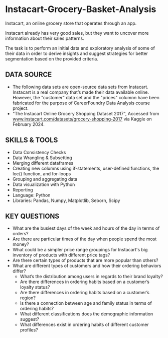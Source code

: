 # Instacart-Grocery-Basket-Analysis

Instacart, an online grocery store that operates through an app. 

Instacart already has very good sales, but they want to uncover more information about their sales patterns. 

The task is to perform an initial data and exploratory analysis of some of their data in order to derive insights and suggest strategies for better segmentation based on the provided criteria.

## DATA SOURCE

- The following data sets are open-source data sets from Instacart. Instacart is a real company that’s made their data available online. However, the "customer" data set and the "prices" columnn have been fabricated for the purpose of CareerFoundry Data Analysis course project.
- "The Instacart Online Grocery Shopping Dataset 2017", Accessed from www.instacart.com/datasets/grocery-shopping-2017 via Kaggle on February 2024.

## SKILLS & TOOLS

- Data Consistency Checks
- Data Wrangling & Subsetting
- Merging different dataframes
- Creating new columns using if-statements, user-defined functions, the loc() function, and for-loops
- Grouping and aggregating data
- Data visualization with Python
- Reporting
- Language: Python
- Libraries: Pandas, Numpy, Matplotlib, Seborn, Scipy

## KEY QUESTIONS

- What are the busiest days of the week and hours of the day in terms of orders?
- Are there are particular times of the day when people spend the most money?
- What could be a simpler price range groupings for Instacart's big inventory of products with different price tags?
- Are there certain types of products that are more popular than others? 
- What are different types of customers and how their ordering behaviors differ?
  - What’s the distribution among users in regards to their brand loyalty?
  - Are there differences in ordering habits based on a customer’s loyalty status?
  - Are there differences in ordering habits based on a customer’s region?
  - Is there a connection between age and family status in terms of ordering habits?
  - What different classifications does the demographic information suggest?
  - What differences exist in ordering habits of different customer profiles? 
